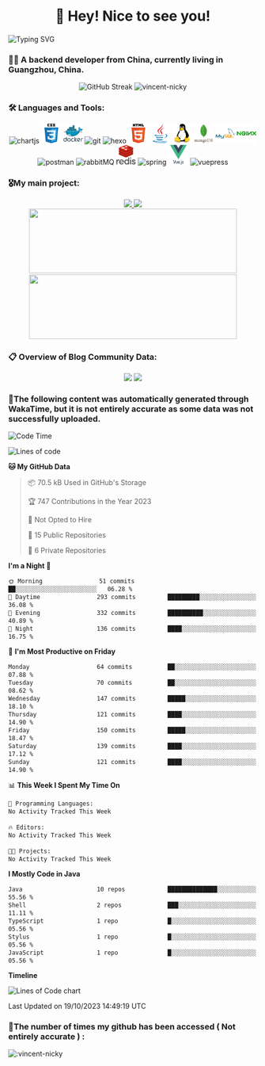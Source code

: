 <!--
**vincent-nicky/vincent-nicky** is a ✨ _special_ ✨ repository because its `README.md` (this file) appears on your GitHub profile.

Here are some ideas to get you started:

- 🔭 I’m currently working on ...
- 🌱 I’m currently learning ...
- 👯 I’m looking to collaborate on ...
- 🤔 I’m looking for help with ...
- 💬 Ask me about ...
- 📫 How to reach me: ...
- 😄 Pronouns: ...
- ⚡ Fun fact: ...
-->

<h1 align="center">
	👋 Hey! Nice to see you!
</h1>

<img align="center" src="https://readme-typing-svg.demolab.com?font=Fira+Code&pause=1000&multiline=true&random=false&width=435&lines=Welcome!+I'm+Shaojie+Wen😊"
alt="Typing SVG" />

### 👨‍💻 A backend developer from China, currently living in Guangzhou, China.

<div align="center">
	<img height="180" src="https://streak-stats.demolab.com?user=vincent-nicky&theme=gruvbox-light&date_format=M%20j%5B%2C%20Y%5D"
	alt="GitHub Streak" />
	<img height="180" src="https://github-readme-stats.vercel.app/api/top-langs?username=vincent-nicky&show_icons=true&locale=en&layout=compact&theme=solarized-light"
	alt="vincent-nicky" />
</div>

### 🛠️ Languages and Tools:

<div align="center">
	<img src="https://www.chartjs.org/media/logo-title.svg" alt="chartjs"
	width="40" height="40" />
	<img src="https://raw.githubusercontent.com/devicons/devicon/master/icons/css3/css3-original-wordmark.svg"
	alt="css3" width="40" height="40" />
	<img src="https://raw.githubusercontent.com/devicons/devicon/master/icons/docker/docker-original-wordmark.svg"
	alt="docker" width="40" height="40" />
	<img src="https://www.vectorlogo.zone/logos/git-scm/git-scm-icon.svg"
	alt="git" width="40" height="40" />
	<img src="https://www.vectorlogo.zone/logos/hexoio/hexoio-icon.svg" alt="hexo"
	width="40" height="40" />
	<img src="https://raw.githubusercontent.com/devicons/devicon/master/icons/html5/html5-original-wordmark.svg"
	alt="html5" width="40" height="40" />
	<img src="https://raw.githubusercontent.com/devicons/devicon/master/icons/java/java-original.svg"
	alt="java" width="40" height="40" />
	<img src="https://raw.githubusercontent.com/devicons/devicon/master/icons/linux/linux-original.svg"
	alt="linux" width="40" height="40" />
	<img src="https://raw.githubusercontent.com/devicons/devicon/master/icons/mongodb/mongodb-original-wordmark.svg"
	alt="mongodb" width="40" height="40" />
	<img src="https://raw.githubusercontent.com/devicons/devicon/master/icons/mysql/mysql-original-wordmark.svg"
	alt="mysql" width="40" height="40" />
	<img src="https://raw.githubusercontent.com/devicons/devicon/master/icons/nginx/nginx-original.svg"
	alt="nginx" width="40" height="40" />
	<img src="https://www.vectorlogo.zone/logos/getpostman/getpostman-icon.svg"
	alt="postman" width="40" height="40" />
	<img src="https://www.vectorlogo.zone/logos/rabbitmq/rabbitmq-icon.svg"
	alt="rabbitMQ" width="40" height="40" />
	<img src="https://raw.githubusercontent.com/devicons/devicon/master/icons/redis/redis-original-wordmark.svg"
	alt="redis" width="40" height="40" />
	<img src="https://www.vectorlogo.zone/logos/springio/springio-icon.svg"
	alt="spring" width="40" height="40" />
	<img src="https://raw.githubusercontent.com/devicons/devicon/master/icons/vuejs/vuejs-original-wordmark.svg"
	alt="vuejs" width="40" height="40" />
	<img src="https://vuepress.vuejs.org/hero.png" alt="vuepress" width="40"
	height="40" />
</div>

### 🎖️My main project:

<div align ="center">
<div>
    <a href="https://github.com/vincent-nicky/project-xunyou-backend" target="_blank">
	<img height="130" src="https://github-readme-stats.vercel.app/api/pin/?username=vincent-nicky&repo=project-xunyou-backend&theme=solarized-light" />
    </a>
    <a href="https://github.com/vincent-nicky/project-bi-backend" target="_blank">
	<img height="130" src="https://github-readme-stats.vercel.app/api/pin/?username=vincent-nicky&repo=project-bi-backend&theme=solarized-light" />
    </a>
</div>

<div>
    <a href="https://github.com/vincent-nicky/project-api-v2" target="_blank">
	<img height="130" width="420" src="https://github-readme-stats.vercel.app/api/pin/?username=vincent-nicky&repo=project-api-v2&theme=solarized-light" />
    </a>
    <a href="https://github.com/vincent-nicky/project-api-v2" target="_blank">
	<img height="130" width="420" src="https://github-readme-stats.vercel.app/api/pin/?username=vincent-nicky&repo=springboot-init&theme=solarized-light" />
    </a>
</div>
</div>

### 📋 Overview of Blog Community Data:

<div align="center">
	<img src="https://stats.justsong.cn/api/csdn?id=qq_58202163&theme=solarized-light">
	<img src="https://stats.justsong.cn/api/juejin?id=1614518186418616&theme=solarized-light">
</div>

### 🚩The following content was automatically generated through WakaTime, but it is not entirely accurate as some data was not successfully uploaded.

<!--START_SECTION:waka-->
![Code Time](http://img.shields.io/badge/Code%20Time-209%20hrs-blue)

![Lines of code](https://img.shields.io/badge/From%20Hello%20World%20I%27ve%20Written-562.0%20thousand%20lines%20of%20code-blue)

**🐱 My GitHub Data** 

> 📦 70.5 kB Used in GitHub's Storage 
 > 
> 🏆 747 Contributions in the Year 2023
 > 
> 🚫 Not Opted to Hire
 > 
> 📜 15 Public Repositories 
 > 
> 🔑 6 Private Repositories 
 > 
**I'm a Night 🦉** 

```text
🌞 Morning                51 commits          ██░░░░░░░░░░░░░░░░░░░░░░░   06.28 % 
🌆 Daytime                293 commits         █████████░░░░░░░░░░░░░░░░   36.08 % 
🌃 Evening                332 commits         ██████████░░░░░░░░░░░░░░░   40.89 % 
🌙 Night                  136 commits         ████░░░░░░░░░░░░░░░░░░░░░   16.75 % 
```
📅 **I'm Most Productive on Friday** 

```text
Monday                   64 commits          ██░░░░░░░░░░░░░░░░░░░░░░░   07.88 % 
Tuesday                  70 commits          ██░░░░░░░░░░░░░░░░░░░░░░░   08.62 % 
Wednesday                147 commits         █████░░░░░░░░░░░░░░░░░░░░   18.10 % 
Thursday                 121 commits         ████░░░░░░░░░░░░░░░░░░░░░   14.90 % 
Friday                   150 commits         █████░░░░░░░░░░░░░░░░░░░░   18.47 % 
Saturday                 139 commits         ████░░░░░░░░░░░░░░░░░░░░░   17.12 % 
Sunday                   121 commits         ████░░░░░░░░░░░░░░░░░░░░░   14.90 % 
```


📊 **This Week I Spent My Time On** 

```text
💬 Programming Languages: 
No Activity Tracked This Week

🔥 Editors: 
No Activity Tracked This Week

🐱‍💻 Projects: 
No Activity Tracked This Week
```

**I Mostly Code in Java** 

```text
Java                     10 repos            ██████████████░░░░░░░░░░░   55.56 % 
Shell                    2 repos             ███░░░░░░░░░░░░░░░░░░░░░░   11.11 % 
TypeScript               1 repo              █░░░░░░░░░░░░░░░░░░░░░░░░   05.56 % 
Stylus                   1 repo              █░░░░░░░░░░░░░░░░░░░░░░░░   05.56 % 
JavaScript               1 repo              █░░░░░░░░░░░░░░░░░░░░░░░░   05.56 % 
```



**Timeline**

![Lines of Code chart](https://raw.githubusercontent.com/vincent-nicky/vincent-nicky/main/assets/bar_graph.png)


 Last Updated on 19/10/2023 14:49:19 UTC
<!--END_SECTION:waka-->

### 📍The number of times my github has been accessed ( Not entirely accurate ) :

<img src="https://count.getloli.com/get/@:vincent-nicky?theme=rule34" alt=":vincent-nicky" />
